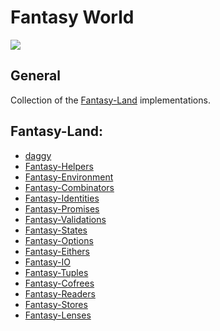 # Fantasy World

![](https://raw.github.com/puffnfresh/fantasy-land/master/logo.png)

## General

Collection of the [Fantasy-Land](https://github.com/puffnfresh/fantasy-land) implementations.

## Fantasy-Land:

* [daggy](https://github.com/puffnfresh/daggy)
* [Fantasy-Helpers](https://github.com/puffnfresh/fantasy-helpers)
* [Fantasy-Environment](https://github.com/SimonRichardson/fantasy-environment)
* [Fantasy-Combinators](https://github.com/puffnfresh/fantasy-combinators)
* [Fantasy-Identities](https://github.com/puffnfresh/fantasy-identities)
* [Fantasy-Promises](https://github.com/puffnfresh/fantasy-promises)
* [Fantasy-Validations](https://github.com/puffnfresh/fantasy-validations)
* [Fantasy-States](https://github.com/puffnfresh/fantasy-states)
* [Fantasy-Options](https://github.com/puffnfresh/fantasy-options)
* [Fantasy-Eithers](https://github.com/puffnfresh/fantasy-eithers)
* [Fantasy-IO](https://github.com/puffnfresh/fantasy-io)
* [Fantasy-Tuples](https://github.com/puffnfresh/fantasy-tuples)
* [Fantasy-Cofrees](https://github.com/puffnfresh/fantasy-cofrees)
* [Fantasy-Readers](https://github.com/puffnfresh/fantasy-readers)
* [Fantasy-Stores](https://github.com/puffnfresh/fantasy-stores)
* [Fantasy-Lenses](https://github.com/puffnfresh/fantasy-lenses)
